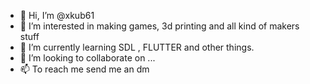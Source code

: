 - 👋 Hi, I’m @xkub61
- 👀 I’m interested in making games, 3d printing and all kind of makers stuff
- 🌱 I’m currently learning SDL , FLUTTER and other things.
- 💞️ I’m looking to collaborate on ...
- 📫 To reach me send me an dm 

<!---
xkub61/xkub61 is a ✨ special ✨ repository because its `README.md` (this file) appears on your GitHub profile.
You can click the Preview link to take a look at your changes.
--->
